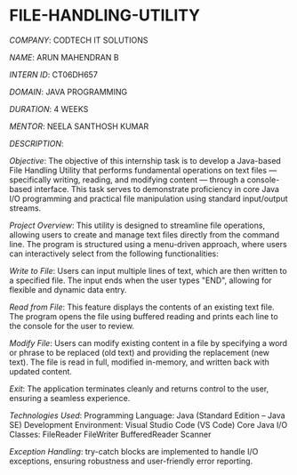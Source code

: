 # FILE-HANDLING-UTILITY

*COMPANY*: CODTECH IT SOLUTIONS

*NAME*: ARUN MAHENDRAN B

*INTERN ID*: CT06DH657

*DOMAIN*: JAVA PROGRAMMING

*DURATION*: 4 WEEKS

*MENTOR*: NEELA SANTHOSH KUMAR

*DESCRIPTION*:

*Objective*:
The objective of this internship task is to develop a Java-based File Handling Utility that performs fundamental operations on text files — specifically writing, reading, and modifying content — through a console-based interface. This task serves to demonstrate proficiency in core Java I/O programming and practical file manipulation using standard input/output streams.

*Project Overview*:
This utility is designed to streamline file operations, allowing users to create and manage text files directly from the command line. The program is structured using a menu-driven approach, where users can interactively select from the following functionalities:

*Write to File*:
Users can input multiple lines of text, which are then written to a specified file. The input ends when the user types "END", allowing for flexible and dynamic data entry.

*Read from File*:
This feature displays the contents of an existing text file. The program opens the file using buffered reading and prints each line to the console for the user to review.

*Modify File*:
Users can modify existing content in a file by specifying a word or phrase to be replaced (old text) and providing the replacement (new text). The file is read in full, modified in-memory, and written back with updated content.

*Exit*:
The application terminates cleanly and returns control to the user, ensuring a seamless experience.

*Technologies Used*:
Programming Language: Java (Standard Edition – Java SE)
Development Environment: Visual Studio Code (VS Code)
Core Java I/O Classes:
FileReader
FileWriter
BufferedReader
Scanner

*Exception Handling*:
try-catch blocks are implemented to handle I/O exceptions, ensuring robustness and user-friendly error reporting.

